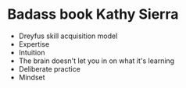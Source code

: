 # Badass book Kathy Sierra


* Dreyfus skill acquisition model
* Expertise
* Intuition
* The brain doesn't let you in on what it's learning
* Deliberate practice
* Mindset


